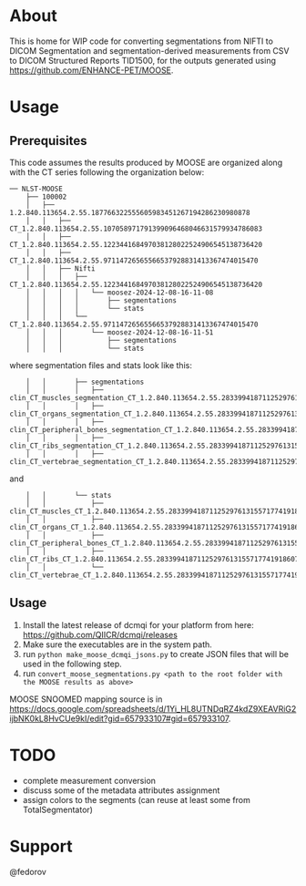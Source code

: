 # About

This is home for WIP code for converting segmentations from NIFTI to DICOM Segmentation 
and segmentation-derived measurements from CSV to DICOM Structured Reports TID1500, for the 
outputs generated using https://github.com/ENHANCE-PET/MOOSE.


# Usage

## Prerequisites

This code assumes the results produced by MOOSE are organized along with the CT series following the organization below:

```
── NLST-MOOSE
    ├── 100002
    │   ├── 1.2.840.113654.2.55.187766322555605983451267194286230980878
    │   │   ├── CT_1.2.840.113654.2.55.107058971791399096468046631579934786083
    │   │   ├── CT_1.2.840.113654.2.55.122344168497038128022524906545138736420
    │   │   ├── CT_1.2.840.113654.2.55.97114726565566537928831413367474015470
    │   │   ├── Nifti
    │   │   │   ├── CT_1.2.840.113654.2.55.122344168497038128022524906545138736420
    │   │   │   │   └── moosez-2024-12-08-16-11-08
    │   │   │   │       ├── segmentations
    │   │   │   │       └── stats
    │   │   │   └── CT_1.2.840.113654.2.55.97114726565566537928831413367474015470
    │   │   │       └── moosez-2024-12-08-16-11-51
    │   │   │           ├── segmentations
    │   │   │           └── stats
```

where segmentation files and stats look like this:

```
    │   │       ├── segmentations
    │   │       │   ├── clin_CT_muscles_segmentation_CT_1.2.840.113654.2.55.283399418711252976131557177419186072875.nii.gz
    │   │       │   ├── clin_CT_organs_segmentation_CT_1.2.840.113654.2.55.283399418711252976131557177419186072875.nii.gz
    │   │       │   ├── clin_CT_peripheral_bones_segmentation_CT_1.2.840.113654.2.55.283399418711252976131557177419186072875.nii.gz
    │   │       │   ├── clin_CT_ribs_segmentation_CT_1.2.840.113654.2.55.283399418711252976131557177419186072875.nii.gz
    │   │       │   ├── clin_CT_vertebrae_segmentation_CT_1.2.840.113654.2.55.283399418711252976131557177419186072875.nii.gz
```

and

```
    │   │       └── stats
    │   │           ├── clin_CT_muscles_CT_1.2.840.113654.2.55.283399418711252976131557177419186072875_ct_volume.csv
    │   │           ├── clin_CT_organs_CT_1.2.840.113654.2.55.283399418711252976131557177419186072875_ct_volume.csv
    │   │           ├── clin_CT_peripheral_bones_CT_1.2.840.113654.2.55.283399418711252976131557177419186072875_ct_volume.csv
    │   │           ├── clin_CT_ribs_CT_1.2.840.113654.2.55.283399418711252976131557177419186072875_ct_volume.csv
    │   │           └── clin_CT_vertebrae_CT_1.2.840.113654.2.55.283399418711252976131557177419186072875_ct_volume.csv
```

## Usage

1. Install the latest release of dcmqi for your platform from here: https://github.com/QIICR/dcmqi/releases
2. Make sure the executables are in the system path.
3. run `python make_moose_dcmqi_jsons.py` to create JSON files that will be used in the following step.
4. run `convert_moose_segmentations.py <path to the root folder with the MOOSE results as above>` 

MOOSE SNOOMED mapping source is in https://docs.google.com/spreadsheets/d/1Yi_HL8UTNDqRZ4kdZ9XEAVRiG2ijbNK0kL8HvCUe9kI/edit?gid=657933107#gid=657933107.

# TODO

* complete measurement conversion
* discuss some of the metadata attributes assignment
* assign colors to the segments (can reuse at least some from TotalSegmentator)

# Support

@fedorov
